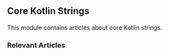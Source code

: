 ## Core Kotlin Strings

This module contains articles about core Kotlin strings.

### Relevant Articles

